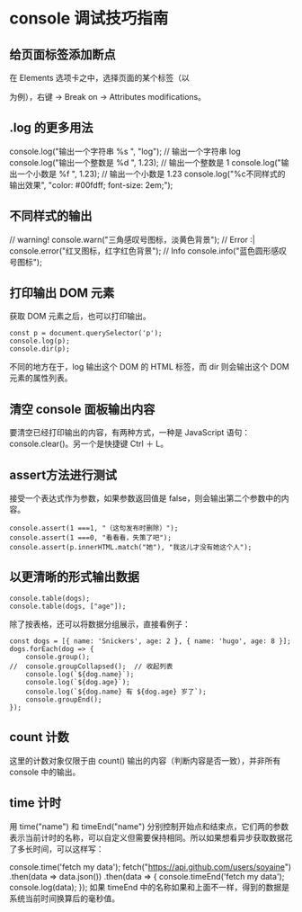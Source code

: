 # console 调试技巧指南

## 给页面标签添加断点
在 Elements 选项卡之中，选择页面的某个标签（以 <p>为例），右键 → Break on → Attributes modifications。

## .log 的更多用法
console.log("输出一个字符串 %s ", "log"); // 输出一个字符串 log
console.log("输出一个整数是 %d ", 1.23); // 输出一个整数是 1
console.log("输出一个小数是 %f ", 1.23); // 输出一个小数是 1.23
console.log("%c不同样式的输出效果", "color: #00fdff; font-size: 2em;");

## 不同样式的输出
// warning!
console.warn("三角感叹号图标，淡黄色背景");
// Error :|
console.error("红叉图标，红字红色背景");
// Info
console.info("蓝色圆形感叹号图标");

## 打印输出 DOM 元素
获取 DOM 元素之后，也可以打印输出。
```
const p = document.querySelector('p');
console.log(p);
console.dir(p);
```
不同的地方在于，log 输出这个 DOM 的 HTML 标签，而 dir 则会输出这个 DOM 元素的属性列表。

## 清空 console 面板输出内容
要清空已经打印输出的内容，有两种方式，一种是 JavaScript 语句： console.clear()。另一个是快捷键 Ctrl ＋ L。

## assert方法进行测试
接受一个表达式作为参数，如果参数返回值是 false，则会输出第二个参数中的内容。
```
console.assert(1 ===1, "（这句发布时删除）");
console.assert(1 ===0, "看看看，失策了吧");
console.assert(p.innerHTML.match("她"), "我这儿才没有她这个人");
```

## 以更清晰的形式输出数据
```
console.table(dogs);
console.table(dogs, ["age"]);
```

除了按表格，还可以将数据分组展示，直接看例子：
```
const dogs = [{ name: 'Snickers', age: 2 }, { name: 'hugo', age: 8 }];
dogs.forEach(dog => {
	console.group();		
//	console.groupCollapsed();  // 收起列表
	console.log(`${dog.name}`);
	console.log(`${dog.age}`);
	console.log(`${dog.name} 有 ${dog.age} 岁了`);
	console.groupEnd();
});
```

## count 计数
这里的计数对象仅限于由 count() 输出的内容（判断内容是否一致），并非所有 console 中的输出。

## time 计时
用 time("name") 和 timeEnd("name") 分别控制开始点和结束点，它们两的参数表示当前计时的名称，可以自定义但需要保持相同。所以如果想看异步获取数据花了多长时间，可以这样写：

console.time('fetch my data');
fetch("https://api.github.com/users/soyaine")
  .then(data => data.json())
  .then(data => {
  console.timeEnd('fetch my data');
  console.log(data);
});
如果 timeEnd 中的名称如果和上面不一样，得到的数据是系统当前时间换算后的毫秒值。
